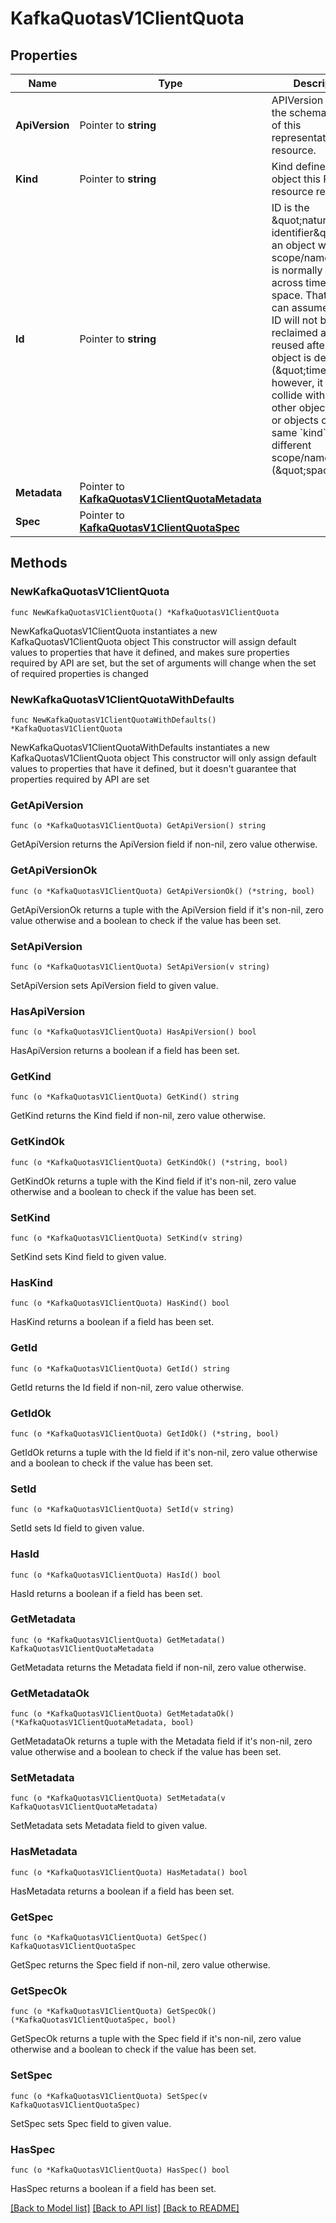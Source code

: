 # KafkaQuotasV1ClientQuota

## Properties

Name | Type | Description | Notes
------------ | ------------- | ------------- | -------------
**ApiVersion** | Pointer to **string** | APIVersion defines the schema version of this representation of a resource. | [optional] [readonly] 
**Kind** | Pointer to **string** | Kind defines the object this REST resource represents. | [optional] [readonly] 
**Id** | Pointer to **string** | ID is the \&quot;natural identifier\&quot; for an object within its scope/namespace; it is normally unique across time but not space. That is, you can assume that the ID will not be reclaimed and reused after an object is deleted (\&quot;time\&quot;); however, it may collide with IDs for other object &#x60;kinds&#x60; or objects of the same &#x60;kind&#x60; within a different scope/namespace (\&quot;space\&quot;). | [optional] [readonly] 
**Metadata** | Pointer to [**KafkaQuotasV1ClientQuotaMetadata**](KafkaQuotasV1ClientQuotaMetadata.md) |  | [optional] 
**Spec** | Pointer to [**KafkaQuotasV1ClientQuotaSpec**](KafkaQuotasV1ClientQuotaSpec.md) |  | [optional] 

## Methods

### NewKafkaQuotasV1ClientQuota

`func NewKafkaQuotasV1ClientQuota() *KafkaQuotasV1ClientQuota`

NewKafkaQuotasV1ClientQuota instantiates a new KafkaQuotasV1ClientQuota object
This constructor will assign default values to properties that have it defined,
and makes sure properties required by API are set, but the set of arguments
will change when the set of required properties is changed

### NewKafkaQuotasV1ClientQuotaWithDefaults

`func NewKafkaQuotasV1ClientQuotaWithDefaults() *KafkaQuotasV1ClientQuota`

NewKafkaQuotasV1ClientQuotaWithDefaults instantiates a new KafkaQuotasV1ClientQuota object
This constructor will only assign default values to properties that have it defined,
but it doesn't guarantee that properties required by API are set

### GetApiVersion

`func (o *KafkaQuotasV1ClientQuota) GetApiVersion() string`

GetApiVersion returns the ApiVersion field if non-nil, zero value otherwise.

### GetApiVersionOk

`func (o *KafkaQuotasV1ClientQuota) GetApiVersionOk() (*string, bool)`

GetApiVersionOk returns a tuple with the ApiVersion field if it's non-nil, zero value otherwise
and a boolean to check if the value has been set.

### SetApiVersion

`func (o *KafkaQuotasV1ClientQuota) SetApiVersion(v string)`

SetApiVersion sets ApiVersion field to given value.

### HasApiVersion

`func (o *KafkaQuotasV1ClientQuota) HasApiVersion() bool`

HasApiVersion returns a boolean if a field has been set.

### GetKind

`func (o *KafkaQuotasV1ClientQuota) GetKind() string`

GetKind returns the Kind field if non-nil, zero value otherwise.

### GetKindOk

`func (o *KafkaQuotasV1ClientQuota) GetKindOk() (*string, bool)`

GetKindOk returns a tuple with the Kind field if it's non-nil, zero value otherwise
and a boolean to check if the value has been set.

### SetKind

`func (o *KafkaQuotasV1ClientQuota) SetKind(v string)`

SetKind sets Kind field to given value.

### HasKind

`func (o *KafkaQuotasV1ClientQuota) HasKind() bool`

HasKind returns a boolean if a field has been set.

### GetId

`func (o *KafkaQuotasV1ClientQuota) GetId() string`

GetId returns the Id field if non-nil, zero value otherwise.

### GetIdOk

`func (o *KafkaQuotasV1ClientQuota) GetIdOk() (*string, bool)`

GetIdOk returns a tuple with the Id field if it's non-nil, zero value otherwise
and a boolean to check if the value has been set.

### SetId

`func (o *KafkaQuotasV1ClientQuota) SetId(v string)`

SetId sets Id field to given value.

### HasId

`func (o *KafkaQuotasV1ClientQuota) HasId() bool`

HasId returns a boolean if a field has been set.

### GetMetadata

`func (o *KafkaQuotasV1ClientQuota) GetMetadata() KafkaQuotasV1ClientQuotaMetadata`

GetMetadata returns the Metadata field if non-nil, zero value otherwise.

### GetMetadataOk

`func (o *KafkaQuotasV1ClientQuota) GetMetadataOk() (*KafkaQuotasV1ClientQuotaMetadata, bool)`

GetMetadataOk returns a tuple with the Metadata field if it's non-nil, zero value otherwise
and a boolean to check if the value has been set.

### SetMetadata

`func (o *KafkaQuotasV1ClientQuota) SetMetadata(v KafkaQuotasV1ClientQuotaMetadata)`

SetMetadata sets Metadata field to given value.

### HasMetadata

`func (o *KafkaQuotasV1ClientQuota) HasMetadata() bool`

HasMetadata returns a boolean if a field has been set.

### GetSpec

`func (o *KafkaQuotasV1ClientQuota) GetSpec() KafkaQuotasV1ClientQuotaSpec`

GetSpec returns the Spec field if non-nil, zero value otherwise.

### GetSpecOk

`func (o *KafkaQuotasV1ClientQuota) GetSpecOk() (*KafkaQuotasV1ClientQuotaSpec, bool)`

GetSpecOk returns a tuple with the Spec field if it's non-nil, zero value otherwise
and a boolean to check if the value has been set.

### SetSpec

`func (o *KafkaQuotasV1ClientQuota) SetSpec(v KafkaQuotasV1ClientQuotaSpec)`

SetSpec sets Spec field to given value.

### HasSpec

`func (o *KafkaQuotasV1ClientQuota) HasSpec() bool`

HasSpec returns a boolean if a field has been set.


[[Back to Model list]](../README.md#documentation-for-models) [[Back to API list]](../README.md#documentation-for-api-endpoints) [[Back to README]](../README.md)


